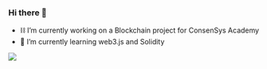 ### Hi there 👋

- ⛓ I’m currently working on a Blockchain project for ConsenSys Academy
- 🌱 I’m currently learning web3.js and Solidity

![](https://komarev.com/ghpvc/?username=tramynn&color=89a0adlabel=profile-views)

<!--
**tramynn/tramynn** is a ✨ _special_ ✨ repository because its `README.md` (this file) appears on your GitHub profile.

Here are some ideas to get you started:

- 🔭 I’m currently working on ...
- 🌱 I’m currently learning ...
- 👯 I’m looking to collaborate on ...
- 🤔 I’m looking for help with ...
- 💬 Ask me about ...
- 📫 How to reach me: ...
- 😄 Pronouns: ...
- ⚡ Fun fact: ...
-->
